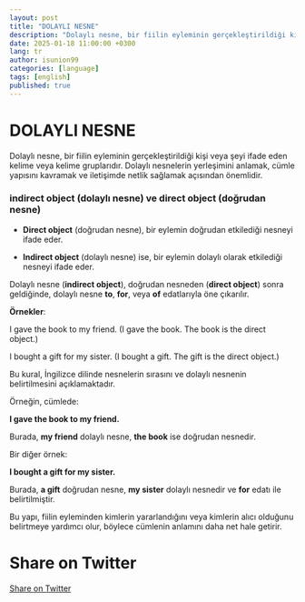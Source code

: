 ```yaml
---
layout: post
title: "DOLAYLI NESNE"
description: "Dolaylı nesne, bir fiilin eyleminin gerçekleştirildiği kişi veya şeyi ifade eden kelime veya kelime gruplarıdır."
date: 2025-01-18 11:00:00 +0300
lang: tr
author: isunion99
categories: [language]
tags: [english]
published: true
---
```



DOLAYLI NESNE
====== 


Dolaylı nesne, bir fiilin eyleminin gerçekleştirildiği kişi veya şeyi ifade eden kelime veya kelime gruplarıdır. Dolaylı nesnelerin yerleşimini anlamak, cümle yapısını kavramak ve iletişimde netlik sağlamak açısından önemlidir.



### **indirect object** (dolaylı nesne) ve **direct object** (doğrudan nesne)


- **Direct object** (doğrudan nesne), bir eylemin doğrudan etkilediği nesneyi ifade eder. 

- **Indirect object** (dolaylı nesne) ise, bir eylemin dolaylı olarak etkilediği nesneyi ifade eder.


Dolaylı nesne (**indirect object**), doğrudan nesneden (**direct object**) sonra geldiğinde, dolaylı nesne **to**, **for**, veya **of** edatlarıyla öne çıkarılır. 

**Örnekler**:

I gave the book to my friend. (I gave the book. The book is the direct object.)

I bought a gift for my sister. (I bought a gift. The gift is the direct object.)

Bu kural, İngilizce dilinde nesnelerin sırasını ve dolaylı nesnenin belirtilmesini açıklamaktadır.



Örneğin, cümlede:

**I gave the book to my friend.**

Burada, **my friend** dolaylı nesne, **the book** ise doğrudan nesnedir. 

Bir diğer örnek: 

**I bought a gift for my sister.**


Burada, **a gift** doğrudan nesne, **my sister** dolaylı nesnedir ve **for** edatı ile belirtilmiştir.

Bu yapı, fiilin eyleminden kimlerin yararlandığını veya kimlerin alıcı olduğunu belirtmeye yardımcı olur, böylece cümlenin anlamını daha net hale getirir.

<h1>Share on Twitter</h1>
<a href="https://twitter.com/intent/tweet?text={{ page.description | url_encode }}&url={{ site.url }}{{ page.url }}" target="_blank">Share on Twitter</a>




<script data-goatcounter="https://gg123.goatcounter.com/count"
    async src="//gc.zgo.at/count.js"></script>
